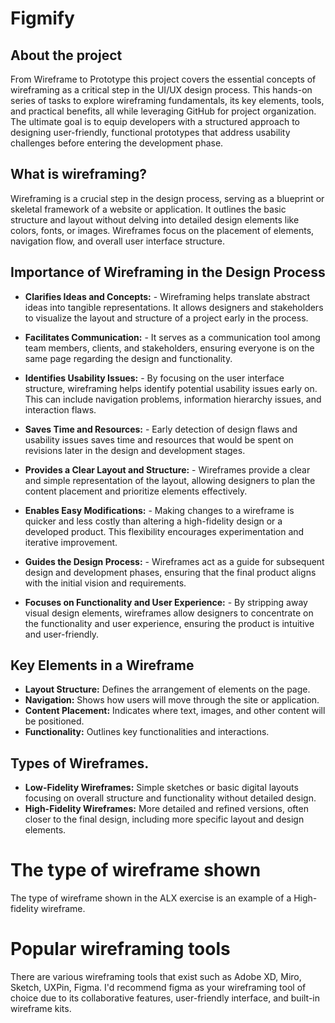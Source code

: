 # Figmify

## About the project

From Wireframe to Prototype this project covers the essential concepts of wireframing as a critical step in the UI/UX design process. This hands-on series of tasks to explore wireframing fundamentals, its key elements, tools, and practical benefits, all while leveraging GitHub for project organization. The ultimate goal is to equip developers with a structured approach to designing user-friendly, functional prototypes that address usability challenges before entering the development phase.

## What is wireframing?

Wireframing is a crucial step in the design process, serving as a blueprint or skeletal framework of a website or application. It outlines the basic structure and layout without delving into detailed design elements like colors, fonts, or images. Wireframes focus on the placement of elements, navigation flow, and overall user interface structure.

## Importance of Wireframing in the Design Process

- **Clarifies Ideas and Concepts:** - Wireframing helps translate abstract ideas into tangible representations. It allows designers and stakeholders to visualize the layout and structure of a project early in the process.

- **Facilitates Communication:** - It serves as a communication tool among team members, clients, and stakeholders, ensuring everyone is on the same page regarding the design and functionality.

- **Identifies Usability Issues:** - By focusing on the user interface structure, wireframing helps identify potential usability issues early on. This can include navigation problems, information hierarchy issues, and interaction flaws.

- **Saves Time and Resources:** - Early detection of design flaws and usability issues saves time and resources that would be spent on revisions later in the design and development stages.

- **Provides a Clear Layout and Structure:** - Wireframes provide a clear and simple representation of the layout, allowing designers to plan the content placement and prioritize elements effectively.

- **Enables Easy Modifications:** - Making changes to a wireframe is quicker and less costly than altering a high-fidelity design or a developed product. This flexibility encourages experimentation and iterative improvement.

- **Guides the Design Process:** - Wireframes act as a guide for subsequent design and development phases, ensuring that the final product aligns with the initial vision and requirements.

- **Focuses on Functionality and User Experience:** - By stripping away visual design elements, wireframes allow designers to concentrate on the functionality and user experience, ensuring the product is intuitive and user-friendly.

## Key Elements in a Wireframe

- **Layout Structure:** Defines the arrangement of elements on the page.
- **Navigation:** Shows how users will move through the site or application.
- **Content Placement:** Indicates where text, images, and other content will be positioned.
- **Functionality:** Outlines key functionalities and interactions.

## Types of Wireframes.

- **Low-Fidelity Wireframes:** Simple sketches or basic digital layouts focusing on overall structure and functionality without detailed design.
- **High-Fidelity Wireframes:** More detailed and refined versions, often closer to the final design, including more specific layout and design elements.

# The type of wireframe shown

The type of wireframe shown in the ALX exercise is an example of a High-fidelity wireframe.

# Popular wireframing tools

There are various wireframing tools that exist such as Adobe XD, Miro, Sketch, UXPin, Figma. I'd recommend figma as your wireframing tool of choice due to its collaborative features, user-friendly interface, and built-in wireframe kits.

